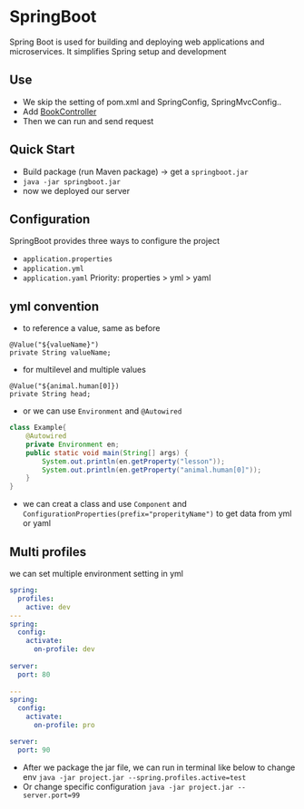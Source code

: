   # SpringBoot
Spring Boot is used for building and deploying web applications and microservices.
It simplifies Spring setup and development
## Use
- We skip the setting of pom.xml and SpringConfig, SpringMvcConfig..
- Add [BookController](../spring_13_boot_demo/src/main/java/demo/controller/BookController.java)
- Then we can run and send request
## Quick Start
- Build package (run Maven package) -> get a `springboot.jar`
- `java -jar springboot.jar`
- now we deployed our server
## Configuration
SpringBoot provides three ways to configure the project
- `application.properties` 
- `application.yml`
- `application.yaml`
Priority: properties > yml > yaml
## yml convention
- to reference a value, same as before
```
@Value("${valueName}")
private String valueName;
```
- for multilevel and multiple values
```
@Value("${animal.human[0]})
private String head;
```
- or we can use `Environment` and `@Autowired`
```java
class Example{
    @Autowired
    private Environment en;
    public static void main(String[] args) {
        System.out.println(en.getProperty("lesson"));
        System.out.println(en.getProperty("animal.human[0]"));
    }
}
```
- we can creat a class and use `Component` and `ConfigurationProperties(prefix="properityName")` to get data from yml or yaml
## Multi profiles
we can set multiple environment setting in yml
```yaml
spring:
  profiles:
    active: dev
---
spring:
  config:
    activate:
      on-profile: dev
      
server:
  port: 80
  
---
spring:
  config:
    activate:
      on-profile: pro

server:
  port: 90
```
- After we package the jar file, we can run in terminal like below to change env
`java -jar project.jar --spring.profiles.active=test`
- Or change specific configuration
`java -jar project.jar --server.port=99`